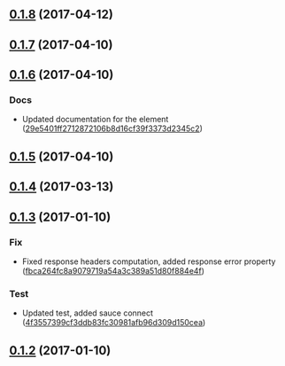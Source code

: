 <a name="0.1.8"></a>
## [0.1.8](https://github.com/advanced-rest-client/response-view/compare/0.1.7...v0.1.8) (2017-04-12)




<a name="0.1.7"></a>
## [0.1.7](https://github.com/advanced-rest-client/response-view/compare/0.1.6...v0.1.7) (2017-04-10)




<a name="0.1.6"></a>
## [0.1.6](https://github.com/advanced-rest-client/response-view/compare/0.1.4...v0.1.6) (2017-04-10)


### Docs

* Updated documentation for the element ([29e5401ff2712872106b8d16cf39f3373d2345c2](https://github.com/advanced-rest-client/response-view/commit/29e5401ff2712872106b8d16cf39f3373d2345c2))



<a name="0.1.5"></a>
## [0.1.5](https://github.com/advanced-rest-client/response-view/compare/0.1.4...v0.1.5) (2017-04-10)




<a name="0.1.4"></a>
## [0.1.4](https://github.com/advanced-rest-client/response-view/compare/0.1.3...v0.1.4) (2017-03-13)




<a name="0.1.3"></a>
## [0.1.3](https://github.com/advanced-rest-client/response-view/compare/0.1.1...v0.1.3) (2017-01-10)


### Fix

* Fixed response headers computation, added response error property ([fbca264fc8a9079719a54a3c389a51d80f884e4f](https://github.com/advanced-rest-client/response-view/commit/fbca264fc8a9079719a54a3c389a51d80f884e4f))

### Test

* Updated test, added sauce connect ([4f3557399cf3ddb83fc30981afb96d309d150cea](https://github.com/advanced-rest-client/response-view/commit/4f3557399cf3ddb83fc30981afb96d309d150cea))



<a name="0.1.2"></a>
## [0.1.2](https://github.com/advanced-rest-client/response-view/compare/0.1.1...v0.1.2) (2017-01-10)




